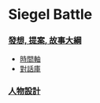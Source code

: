 
# Siegel Battle


### [發想, 提案, 故事大綱](./design/)
  * [時間軸](./Timeline)
  * [對話庫](./Dialog.md)

### [人物設計](./character/)